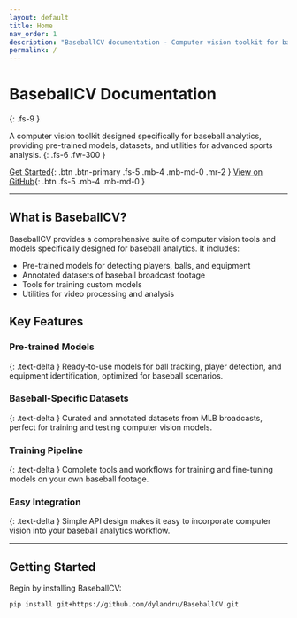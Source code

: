 ```yaml
---
layout: default
title: Home
nav_order: 1
description: "BaseballCV documentation - Computer vision toolkit for baseball analytics"
permalink: /
---
```


# BaseballCV Documentation
{: .fs-9 }

A computer vision toolkit designed specifically for baseball analytics, providing pre-trained models, datasets, and utilities for advanced sports analysis.
{: .fs-6 .fw-300 }

[Get Started](./getting-started){: .btn .btn-primary .fs-5 .mb-4 .mb-md-0 .mr-2 }
[View on GitHub](https://github.com/dylandru/BaseballCV){: .btn .fs-5 .mb-4 .mb-md-0 }

---

## What is BaseballCV?

BaseballCV provides a comprehensive suite of computer vision tools and models specifically designed for baseball analytics. It includes:

- Pre-trained models for detecting players, balls, and equipment
- Annotated datasets of baseball broadcast footage
- Tools for training custom models
- Utilities for video processing and analysis

## Key Features

### Pre-trained Models
{: .text-delta }
Ready-to-use models for ball tracking, player detection, and equipment identification, optimized for baseball scenarios.

### Baseball-Specific Datasets
{: .text-delta }
Curated and annotated datasets from MLB broadcasts, perfect for training and testing computer vision models.

### Training Pipeline
{: .text-delta }
Complete tools and workflows for training and fine-tuning models on your own baseball footage.

### Easy Integration
{: .text-delta }
Simple API design makes it easy to incorporate computer vision into your baseball analytics workflow.

---

## Getting Started

Begin by installing BaseballCV:

```bash
pip install git+https://github.com/dylandru/BaseballCV.git